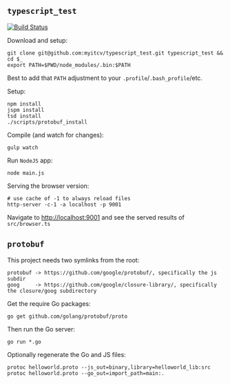 ## `typescript_test`

[![Build Status](https://travis-ci.org/myitcv/typescript_test.svg?branch=master)](https://travis-ci.org/myitcv/typescript_test)

Download and setup:

```
git clone git@github.com:myitcv/typescript_test.git typescript_test && cd $_
export PATH=$PWD/node_modules/.bin:$PATH
```

Best to add that `PATH` adjustment to your `.profile`/`.bash_profile`/etc.

Setup:

```
npm install
jspm install
tsd install
./scripts/protobuf_install
```

Compile (and watch for changes):

```
gulp watch
```

Run `NodeJS` app:

```
node main.js
```

Serving the browser version:

```
# use cache of -1 to always reload files
http-server -c-1 -a localhost -p 9001
```

Navigate to [http://localhost:9001](http://localhost:9001) and see the served results of `src/browser.ts`

## `protobuf`

This project needs two symlinks from the root:

```
protobuf -> https://github.com/google/protobuf/, specifically the js subdir
goog     -> https://github.com/google/closure-library/, specifically the closure/goog subdirectory
```

Get the require Go packages:

```
go get github.com/golang/protobuf/proto

```

Then run the Go server:

```
go run *.go
```


Optionally regenerate the Go and JS files:

```
protoc helloworld.proto --js_out=binary,library=helloworld_lib:src
protoc helloworld.proto --go_out=import_path=main:.
```

